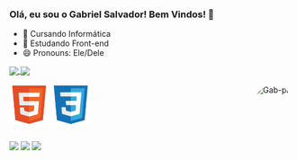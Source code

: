 ### Olá, eu sou o Gabriel Salvador! Bem Vindos! 👋


- 🔭 Cursando Informática
- 🌱 Estudando Front-end
- 😄 Pronouns: Ele/Dele

<a href="https://github.com/gepeese/github-readme-stats">
<img height="250em" align="center" src="https://github-readme-stats.vercel.app/api?username=gepeese&count_private=true&theme=radical" />
</a>
<a href="https://github.com/gepeese/github-readme-stats">
<img height="250em" align="center" src="https://github-readme-stats.vercel.app/api/top-langs/?username=gepeese&size_weight=0&count_weight=1&theme=radical" />
</a> 
<div style="display: inline_block"><br>
  <img align="center" alt="Salvador-HTML" height="70" width="70" src="https://raw.githubusercontent.com/devicons/devicon/master/icons/html5/html5-original.svg">
  <img align="center" alt="Salvador-CSS" height="70" width="70" src="https://raw.githubusercontent.com/devicons/devicon/master/icons/css3/css3-original.svg">
<img align="right" alt="Gab-pic" height="150" style="border-radius:50px;"
src="https://user-images.githubusercontent.com/125311016/235806368-4f567ca7-7850-480e-8dfa-8133e149d93d.jpeg">
  </div>
  
  ##
  
  <div>
  
  <a href="https://www.linkedin.com/in/gabriel-salvador-a81070266" target="_blank"><img src="https://img.shields.io/badge/-LinkedIn-%230077B5?style=for-the-badge&logo=linkedin&logoColor=white" target="_blank"></a> 
   <a href = "mailto:gabrielfutebolops@gmail.com"><img src="https://img.shields.io/badge/-Gmail-%23333?style=for-the-badge&logo=gmail&logoColor=white" target="_blank"></a>
   <a href="https://wa.me/5548996614428" target="_blank"><img src="https://img.shields.io/badge/WhatsApp-25D366?style=for-the-badge&logo=whatsapp&logoColor=white" target="_blank"> 
   </a>
  
  </div>
  
  <!-- (https://github.com/gepeese/gepeese/blob/output/github-contribution-grid-snake.svg) -->
  
  
  
  
 
  
 
  


           
          
          
          
          

    

